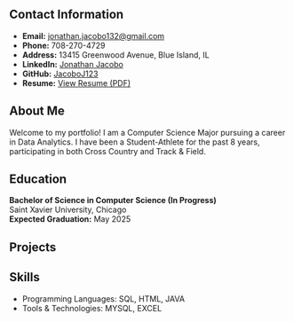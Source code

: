 ## Contact Information
- **Email:** jonathan.jacobo132@gmail.com  
- **Phone:** 708-270-4729  
- **Address:** 13415 Greenwood Avenue, Blue Island, IL  
- **LinkedIn:** [Jonathan Jacobo](https://www.linkedin.com/in/jonathan-jacobo-0319ab295)
- **GitHub:** [JacoboJ123](https://github.com/JacoboJ123)
- **Resume:** [View Resume (PDF)](https://github.com/JacoboJ123/jacoboj123.github.io/raw/main/docs/resume.pdf)

## About Me
Welcome to my portfolio! I am a Computer Science Major pursuing a career in Data Analytics. I have been a Student-Athlete for the past 8 years, participating in both Cross Country and Track & Field.

## Education
**Bachelor of Science in Computer Science (In Progress)**  
Saint Xavier University, Chicago  
**Expected Graduation:** May 2025  

## Projects

## Skills
- Programming Languages: SQL, HTML, JAVA
- Tools & Technologies: MYSQL, EXCEL
